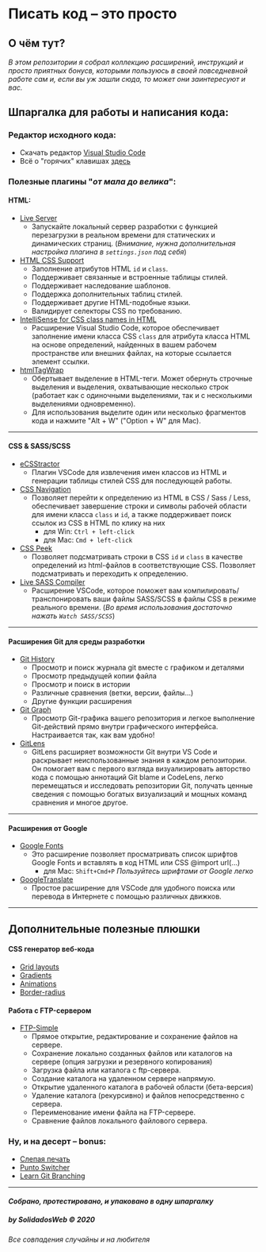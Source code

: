 # Писать код – это просто

## О чём тут?
*В этом репозитории я собрал коллекцию расширений, инструкций и просто приятных бонусв, которыми пользуюсь в своей повседневной работе сам и, если вы уж зашли сюда, то может они заинтересуют и вас.*

## Шпаргалка для работы и написания кода:
### Редактор исходного кода:
- Скачать редактор [Visual Studio Code](https://code.visualstudio.com)
- Всё о "горячих" клавишах [здесь](https://code.visualstudio.com/shortcuts/keyboard-shortcuts-windows.pdf)

### Полезные плагины "*от мала до велика*":
#### **HTML**:
- [Live Server](https://marketplace.visualstudio.com/items?itemName=ritwickdey.LiveServer)
    + Запускайте локальный сервер разработки с функцией перезагрузки в реальном времени для статических и динамических страниц. (*Внимание, нужна дополнительная настройка плагина в `settings.json` под себя*)
- [HTML CSS Support](https://marketplace.visualstudio.com/items?itemName=ecmel.vscode-html-css)
    + Заполнение атрибутов HTML `id` и `class`.
    + Поддерживает связанные и встроенные таблицы стилей.
    + Поддерживает наследование шаблонов.
    + Поддержка дополнительных таблиц стилей.
    + Поддерживает другие HTML-подобные языки.
    + Валидирует селекторы CSS по требованию.
- [IntelliSense for CSS class names in HTML](https://marketplace.visualstudio.com/items?itemName=Zignd.html-css-class-completion)
    + Расширение Visual Studio Code, которое обеспечивает заполнение имени класса CSS `class` для атрибута класса HTML на основе определений, найденных в вашем рабочем пространстве или внешних файлах, на которые ссылается элемент ссылки.
- [htmlTagWrap](https://marketplace.visualstudio.com/items?itemName=bradgashler.htmltagwrap)
    + Обертывает выделение в HTML-теги. Может обернуть строчные выделения и выделения, охватывающие несколько строк (работает как с одиночными выделениями, так и с несколькими выделениями одновременно).
    + Для использования выделите один или несколько фрагментов кода и нажмите "Alt + W" ("Option + W" для Mac).
****
#### **CSS & SASS/SCSS**
- [eCSStractor](https://marketplace.visualstudio.com/items?itemName=diz.ecsstractor-port)
    + Плагин VSCode для извлечения имен классов из HTML и генерации таблицы стилей CSS для последующей работы.
- [CSS Navigation](https://marketplace.visualstudio.com/items?itemName=pucelle.vscode-css-navigation)
    + Позволяет перейти к определению из HTML в CSS / Sass / Less, обеспечивает завершение строки и символы рабочей области для имени класса `class` и `id`, а также поддерживает поиск ссылок из CSS в HTML по клику на них
        - для Win: `Ctrl + left-click`
        - для Mac: `Cmd + left-click`
- [CSS Peek](https://marketplace.visualstudio.com/items?itemName=pranaygp.vscode-css-peek)
    + Позволяет подсматривать строки в СSS `id` и `class` в качестве определений из html-файлов в соответствующие CSS. Позволяет подсматривать и переходить к определению.
- [Live SASS Compiler](https://marketplace.visualstudio.com/items?itemName=glenn2223.live-sass)
    + Расширение VSCode, которое поможет вам компилировать/транспонировать ваши файлы SASS/SCSS в файлы CSS в режиме реального времени. (*Во время использования достаточно нажать `Watch SASS/SCSS`*)
****
#### **Расширения Git для среды разработки**
- [Git History](https://marketplace.visualstudio.com/items?itemName=donjayamanne.githistory)
    + Просмотр и поиск журнала git вместе с графиком и деталями
    + Просмотр предыдущей копии файла
    + Просмотр и поиск в истории
    + Различные сравнения (ветки, версии, файлы...)
    + Другие функции расширения
- [Git Graph](https://marketplace.visualstudio.com/items?itemName=mhutchie.git-graph)
    + Просмотр Git-графика вашего репозитория и легкое выполнение Git-действий прямо внутри графического интерфейса. Настраивается так, как вам удобно!
- [GitLens](https://marketplace.visualstudio.com/items?itemName=eamodio.gitlens)
    + GitLens расширяет возможности Git внутри VS Code и раскрывает неиспользованные знания в каждом репозитории. Он помогает вам с первого взгляда визуализировать авторство кода с помощью аннотаций Git blame и CodeLens, легко перемещаться и исследовать репозитории Git, получать ценные сведения с помощью богатых визуализаций и мощных команд сравнения и многое другое.
****
#### **Расширения от Google**
- [Google Fonts](https://marketplace.visualstudio.com/items?itemName=lior-chamla.google-fonts)
    + Это расширение позволяет просматривать список шрифтов Google Fonts и вставлять в код HTML или CSS @import url(...)
        - для Mac: `Shift+Cmd+P`
    *Пользуйтесь шрифтами от Google легко*
- [GoogleTranslate](https://marketplace.visualstudio.com/items?itemName=hancel.google-translate)
    + Простое расширение для VSCode для удобного поиска или перевода в Интернете с помощью различных движков.
****
## Дополнительные полезные плюшки
#### **CSS генератор веб-кода**
- [Grid layouts](https://grid.layoutit.com/)
- [Gradients](https://cssgradient.io/)
- [Animations](https://animista.net/)
- [Border-radius](https://developer.mozilla.org/ru/docs/Web/CSS/CSS_Backgrounds_and_Borders/Border-radius_generator)

#### **Работа с FTP-сервером**
- [FTP-Simple](https://marketplace.visualstudio.com/items?itemName=humy2833.ftp-simple)
    + Прямое открытие, редактирование и сохранение файлов на сервере.
    + Сохранение локально созданных файлов или каталогов на сервере (опция загрузки и резервного копирования)
    + Загрузка файла или каталога с ftp-сервера.
    + Создание каталога на удаленном сервере напрямую.
    + Открытие удаленного каталога в рабочей области (бета-версия)
    + Удаление каталога (рекурсивно) и файлов непосредственно с сервера.
    + Переименование имени файла на FTP-сервере.
    + Сравнение файлов локального файлового сервера.
### Ну, и на десерт – bonus:
- [Слепая печать](https://www.edclub.com/typingclub)
- [Punto Switcher](https://free-software.com.ua/system/punto-switcher/)
- [Learn Git Branching](https://learngitbranching.js.org/)

------------------
#### *Собрано, протестировано, и упаковано в одну шпаргалку*
##### by SolidadosWeb &copy; 2020
###### _Все совпадения случайны и на любителя_